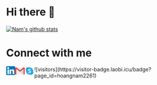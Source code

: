 # Hi there 👋

<a href="https://github.com/hoangnam2261">
    <img align="center" src="https://github-readme-stats.vercel.app/api?username=hoangnam2261&show_icons=true&hide_border=true" alt="Nam's github stats"/>
</a>

# Connect with me
<a href="https://www.linkedin.com/in/nhnamcse">
    <img align="left" alt="Nam | Linkedin" width="24px" src="https://raw.githubusercontent.com/hoangnam2261/hoangnam2261/master/assets//Linkedin.svg" />
</a>
<a href="mailto:hoangnam2261@gmail.com">
    <img align="left" alt="Nam | Gmail" width="26px" src="https://raw.githubusercontent.com/hoangnam2261/hoangnam2261/master/assets/Gmail.svg" />
</a>
<a href="skype:hoangnam2261?chat">
    <img align="left" alt="Nam | Skype" width="26px" src="https://raw.githubusercontent.com/hoangnam2261/hoangnam2261/master/assets/Skype.svg" />
</a>
![visitors](https://visitor-badge.laobi.icu/badge?page_id=hoangnam2261)
